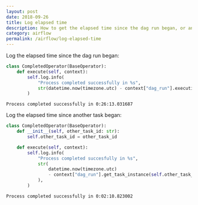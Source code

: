 ```yaml
---
layout: post
date: 2018-09-26
title: Log elapsed time
description: How to get the elapsed time since the dag run began, or another task began, and log it.
category: airflow
permalink: /airflow/log-elapsed-time
---
```

Log the elapsed time since the dag run began:

```python
class CompletedOperator(BaseOperator):
    def execute(self, context):
        self.log.info(
            "Process completed successfully in %s",
            str(datetime.now(timezone.utc) - context["dag_run"].execution_date),
        )
```

```
Process completed successfully in 0:26:13.031687
```

Log the elapsed time since another task began:

```python
class CompletedOperator(BaseOperator):
    def __init__(self, other_task_id: str):
        self.other_task_id = other_task_id

    def execute(self, context):
        self.log.info(
            "Process completed succesfully in %s",
            str(
                datetime.now(timezone.utc)
                - context["dag_run"].get_task_instance(self.other_task_id).start_date
            ),
        )
```

```
Process completed successfully in 0:02:10.823002
```
